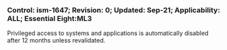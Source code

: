 ### Control: ism-1647; Revision: 0; Updated: Sep-21; Applicability: ALL; Essential Eight:ML3
<p>Privileged access to systems and applications is automatically disabled after 12 months unless revalidated.</p>